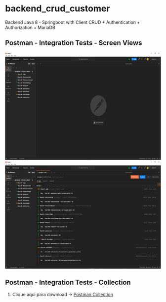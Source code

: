 # backend_crud_customer
Backend Java 8 - Springboot with Client CRUD + Authentication + Authorization + MariaDB

## Postman - Integration Tests - Screen Views
<p align="center">
  <img width="600" height="350" src="src/main/resources/static/to_readme/Postman001.png" /> 
  <img width="600" height="350" src="src/main/resources/static/to_readme/Postman002.png" /> 
</p>  

## Postman - Integration Tests - Collection
1. Clique aqui para download -> [Postman Collection](src/main/resources/static/to_readme/SpringBoot%20-%20EndPoints%20Customer.postman_collection.json)
